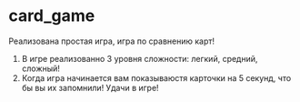 # card_game
Реализована простая игра, игра по сравнению карт!
1. В игре реализованно 3 уровня сложности: легкий, средний, сложный!
2. Когда игра начинается вам показываюстя карточки на 5 секунд, что бы вы их запомнили!
Удачи в игре!
